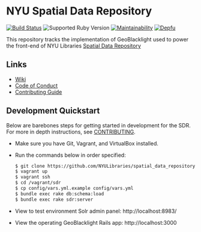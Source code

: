 # NYU Spatial Data Repository

[![Build Status](https://travis-ci.org/NYULibraries/spatial_data_repository.svg?branch=master)](https://travis-ci.org/NYULibraries/spatial_data_repository) ![Supported Ruby Version](https://img.shields.io/badge/ruby%20version-2.5.7-green?style=flat-square) [![Maintainability](https://api.codeclimate.com/v1/badges/080a26a69fcbdb0e6286/maintainability?style=flat-square)](https://codeclimate.com/github/NYULibraries/spatial_data_repository/maintainability) [![Depfu](https://badges.depfu.com/badges/87261b603e6941c0578dd5de1225650f/overview.svg)](https://depfu.com/github/NYULibraries/spatial_data_repository?project_id=10547)

This repository tracks the implementation of GeoBlacklight used to power the front-end of NYU Libraries [Spatial Data Repository](https://geo.nyu.edu)

## Links

- [Wiki](https://github.com/NYULibraries/spatial_data_repository/wiki)
- [Code of Conduct](docs/CODE_OF_CONDUCT.md)
- [Contributing Guide](docs/CONTRIBUTING.md)


## Development Quickstart

Below are barebones steps for getting started in development for the SDR. For more in depth instructions, see [CONTRIBUTING](docs/CONTRIBUTING.md#development-guide). 

- Make sure you have Git, Vagrant, and VirtualBox installed. 
- Run the commands below in order specified:
  ```sh
  $ git clone https://github.com/NYULibraries/spatial_data_repository.git && cd spatial_data_repository
  $ vagrant up
  $ vagrant ssh
  $ cd /vagrant/sdr
  $ cp config/vars.yml.example config/vars.yml
  $ bundle exec rake db:schema:load
  $ bundle exec rake sdr:server
  ```

- View to test environment Solr admin panel: http://localhost:8983/
- View the operating GeoBlacklight Rails app: http://localhost:3000
